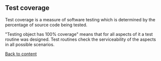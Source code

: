 ## Test coverage

Test coverage is a measure of software testing which is determined by the percentage of source code being tested.

"Testing object has 100% coverage" means that for all aspects of it a test routine was designed. Test routines check the serviceability of the aspects in all possible scenarios.

[Back to content](../README.md#Concepts)

